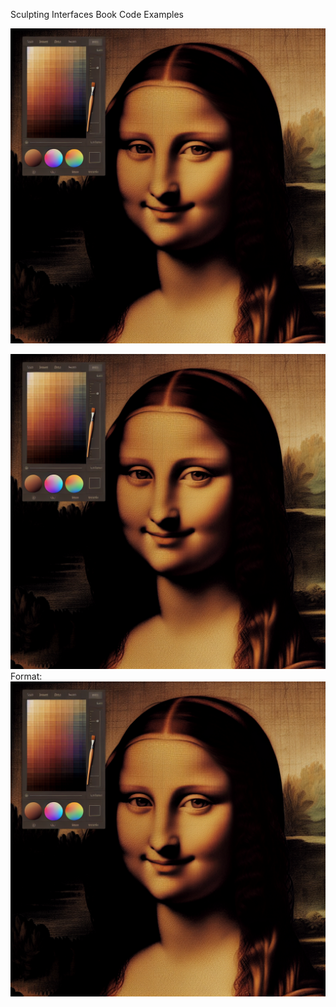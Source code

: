Sculpting Interfaces Book 
Code Examples



<img src = "app/src/main/res/drawable/ic_mona_lisa.png" />

![GitHub Logo](app/src/main/res/drawable/ic_mona_lisa.png)
Format: ![image](app/src/main/res/drawable/ic_mona_lisa.png)

